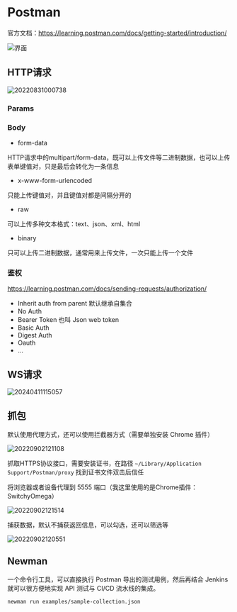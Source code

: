 # Postman

官方文档：<https://learning.postman.com/docs/getting-started/introduction/>

![界面](https://assets.postman.com/postman-docs/navigating-postman-app-overview-v9.24.jpg)

## HTTP请求

![20220831000738](http://image.zuoright.com/20220831000738.png)

### Params

### Body

- form-data

HTTP请求中的multipart/form-data，既可以上传文件等二进制数据，也可以上传表单键值对，只是最后会转化为一条信息

- x-www-form-urlencoded

只能上传键值对，并且键值对都是间隔分开的

- raw

可以上传多种文本格式：text、json、xml、html

- binary

只可以上传二进制数据，通常用来上传文件，一次只能上传一个文件

### 鉴权

<https://learning.postman.com/docs/sending-requests/authorization/>

- Inherit auth from parent 默认继承自集合
- No Auth
- Bearer Token 也叫 Json web token
- Basic Auth
- Digest Auth
- Oauth
- ...

## WS请求

![20240411115057](https://image.zuoright.com/20240411115057.png)

## 抓包

默认使用代理方式，还可以使用拦截器方式（需要单独安装 Chrome 插件）

![20220902121108](http://image.zuoright.com/20220902121108.png)

抓取HTTPS协议接口，需要安装证书，在路径 `~/Library/Application Support/Postman/proxy` 找到证书文件双击后信任

将浏览器或者设备代理到 5555 端口（我这里使用的是Chrome插件：SwitchyOmega）

![20220902121514](http://image.zuoright.com/20220902121514.png)

捕获数据，默认不捕获返回信息，可以勾选，还可以筛选等

![20220902120551](http://image.zuoright.com/20220902120551.png)

## Newman

一个命令行工具，可以直接执行 Postman 导出的测试用例，然后再结合 Jenkins 就可以很方便地实现 API 测试与 CI/CD 流水线的集成。

```shell
newman run examples/sample-collection.json
```
